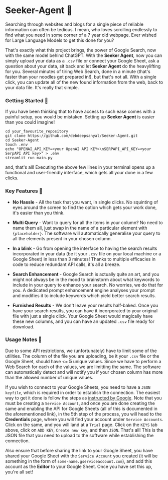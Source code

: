 # Seeker-Agent 🔎

Searching through websites and blogs for a single piece of reliable information can often be tedious. I mean, who loves scrolling endlessly to find what you need in some corner of a 7 year old webpage. Ever wished for Large Language Models to get this done for you?

That's exactly what this project brings, the power of Google Search, now with the same model behind ChatGPT. With the **Seeker Agent**, now you can simply upload your data as a `.csv` file or connect your Google Sheet, ask a question about your data, sit back and let **Seeker Agent** do the heavylifting for you. Several minutes of tiring Web Search, done in a minute (that's faster than your noodles get prepared in!), but that's not all. With a single click, you can update all of the new found information from the web, back to your data file. It's really that simple.

### Getting Started 🚀

If you have been thinking that to have access to such ease comes with a painful setup, you would be mistaken. Setting up **Seeker Agent** is easier than you could imagine!

```
cd your_favourite_repository
git clone https://github.com/debdeepsanyal/Seeker-Agent.git
cd Seeker-Agent
touch .env
echo "OPENAI_API_KEY=<your OpenAI API KEY>\nSERPAPI_API_KEY=<your SerpAPI API key>" > .env
streamlit run main.py
```

and, that's all! Executing the above few lines in your terminal opens up a functional and user-friendly interface, which gets all your done in a few clicks. 

### Key Features 📌
   - **No Hassle** - All the task that you want, in single clicks. No squinting of eyes around the screen to find the option which gets your work done, it's easier than you think.

   - **Multi Query** - Want to query for all the items in your column? No need to name them all, just swap in the name of a particular element with `{placeholder}`. The software will automatically generalise your query to all the elements present in your chosen column.

   - **In a blink** - Go from opening the interface to having the search results incorporated in your data (be it your `.csv` file on your local machine or a Google Sheet) in less than 3 minutes! Thanks to multiple efficacies in code to reduce redundant API calls, it's all a breeze.

   - **Search Enhancement** - Google Search is actually quite an art, and you might not always be in the mood to brainstorm about what keywords to include in your query to enhance your search. No worries, we do that for you. A dedicated prompt enhancement engine analyses your prompt and modifies it to include keywords which yield better search results.
   
   - **Furnished Results** - We don't leave your results half-baked. Once you have your search results, you can have it incorporated to your original file with just a single click. Your Google Sheet would magically have these new columns, and you can have an updated `.csv` file ready for download.

### Usage Notes 🚨
Due to some API restrictions, we (unfortunately) have to limit some of the utilities. The column of the file you are uploading, be it your `.csv` file or the Google Sheet, should have <= **5** unique values. Since we have to perform a Web Search for each of the values, we are limitting the same. The software can automatically detect and will notify you if your chosen column has more than the allowed number of unique values.

If you wish to connect to your Google Sheets, you need to have a `JSON keyfile`, which is required in order to establish the connection. The easiest way to get it done is follow the steps as [instructed by Google](https://developers.google.com/workspace/guides/get-started). Note that you must be creating a `Service Account`, and once you are done creating the same and enabling the API for Google Sheets (all of this is documented in the aforementioned link), in the 5th step of the process, you will head to the **Credentials** page, where you will find your account under `Service Accounts`. Click on the same, and you will land at a `Trial` page. Click on the `KEYS` tab above, click on `ADD KEY`, `Create new key`, and then `JSON`. That's all! This is the JSON file that you need to upload to the software while establishing the connection. 

Also ensure that before sharing the link to your Google Sheet, you have shared your Google Sheet with the `Service Account` you created (it will be something in the form of `some-name.gserviceaccount.com`), and add this account as the **Editor** to your Google Sheet. Once you have set this up, you're all set!